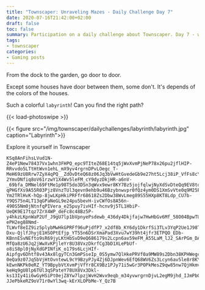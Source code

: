 ```yaml
---
title: "Townscaper: Unraveling Mazes - Daily Challenge Day 7"
date: 2020-07-16T21:42:00+02:00
draft: false
toc: false
summary: Participation on a daily challenge about Townscaper. Day 7 - world Labyrinth.
tags:
- townscaper
categories:
- Gaming posts
---
```


From the dock to the garden, go door to door.

Except some houses have door between them, some don't.
It's depends of the colors of the houses.

Such a colorful `labyrinth`! Can you find the right path?

{{< load-photoswipe >}}

{{< figure src="/img/townscaper/dailychallenges/labyrinth/labyrinth.jpg" caption="Labyrinth">}}

Explore it yourself in Townscaper

```text
KSq8AnFihsLVud1N-Z4eP1New78437Vx1whn3FHPQ_epc9TIteZ68E14tq5jWvXvmPjNeP78x26pu2jflHIP-RRvvdo5LTtHtWvn1ehL_mX9yv4rgrnDPvLOegc_T-MeH69zU8Rrw7ZyX4qPQ__ZdOvDteQ68z06Jq3bVwHtGvedeGb9e27ht5Lcj38iP_VfFs8cY6dy4DkrvJn1fYw7doyTUpnyivxdewr9A55107Pm6HYvfJr-2YmvDNfiq8oV61rzwY1X4Wv5leFM_cY9dyzDkjHR-a6nV-_69bfa_DMNel69FtMe1p98T5do3DSn3qWvx9ewr8KY7Bz5jojfqlwjNyXdSvDteQq9EV8tqwwYt3wSPsVehb_U37Nv5jfrXBPPHOeXc_A57R0wP1z6Nm6wPyHkSvMVfra8MW8FuyjflnDrPQueEd9Tt8e1p_gU5tq5jWpXvKPjVfYb9C35pu2beyH-qPHGfXs9A55R03Pjz8VnzTUl3qevn9ehb9u46Bzybnwvpr0fQz4ym0DS1XmSvVte0q9M25Fu3Td138OP_NeFc_c47Bz5Tmj-Ym2TRlHvK-hQp-8jwLKpHkiPRFfr68618Zs2Dbw38WvLmeg89S55HXp8KT8Ldp_CU7b-Y9QS75n4LT13qGPaNeGL9e24pu5bevH-ivCWfOs8A56n-490S5Nm0jNtnfqPIVera_e25puy7ivHIf-hcnv9j5TL1HbiP-UeQK9E17tqz7ZrX4WP_deFc8c48Bz5P-y4hkzLKpnWaP2Uf_J9gU7lp1bVpnyePsdewb_436dy4Dkjfajw7HwHbGv6Mf_58O04BpwTUtXvmPjd33wu7Db39Fu1TdvH-ePH2eg88Nmd-TLWvf8eIZ9iz5plybMwHkGPRFf96uPjdfP7_x2df8b_KY6dy1DkrfSi3TLv3YqP2Ue1J98T7Bp5TU1Htube1E7_619Zs77Z3H2ubM1l7_UX5Nv0jfjnDfPQ__5GmvWUe2I9_R7hk4LKrnfivDVeQ69EV5Rr7_619Zs77Z39Fu6jfnXBnPQO-Dxu-QjlfJhyjE1HSOPtEfjp_YT55n6DSrXmaPad3Xvu7wY39ht4jfr3ETPQO_EDb-KBnnESvNEfto9sR69jyLKtHbSvD9eQ686179s2Lcpn6av59eFM_A55LaM_lJ2_SArPGm_DAWPJ0ekI_sy8hk0TLtHbaP-MfQa8zU6Jq2jWwXvKPjleYr8U38VxzDkrfCg3bD1XLePbUf-o8iS8pl0jNyXdGPINfiK_o179s6LcjHIf-Aipfgv6Dhtf8v43Ax8lgyTCn3GmPSseIp_0S5ymw7QlHkePRVf0a9MW89s2Dbn38KPHWegc_TSceto9sR8hkzTL13YWP-0eQa9z07Jq5bVjHtOvntewL9cY9BzyPJy4Zj6DJpnWev6EfQ68WV6Zs3Lcyn6av5le8r8KY95x47itHIP-kEwnNKPk0eRZ_YT9BpybVtXvmPjVfYr8CX9Bz1PJy71i5wGr3POPkMesZ9qw85nw7QjHkmvM9eia9W15RrywYy3wSvCeeOc8u48Bz3PJy6hk0TLlHbevDFf068MW7htyTdt38SP_VeFc_AZ9bR79HSceIp9iS9pl0jNwXdKP-keHq9gU8lp6TUl3qSPateY78UX8Vx3Dkl-ks13Iy41i6wGyHSiPt0ejZ8Yw7lpzjWvH2Wvx9eqb_m34yvwrgrnDjvL2egM9jhd_IJmPb0ea58Yw6VnwwPj3hmPI9eZa9E15tqyjWwXvGPsF-JJePbkeRZ9oV71r0wYl3wq-kErXLOPbMe-Y_Qz7B
```
